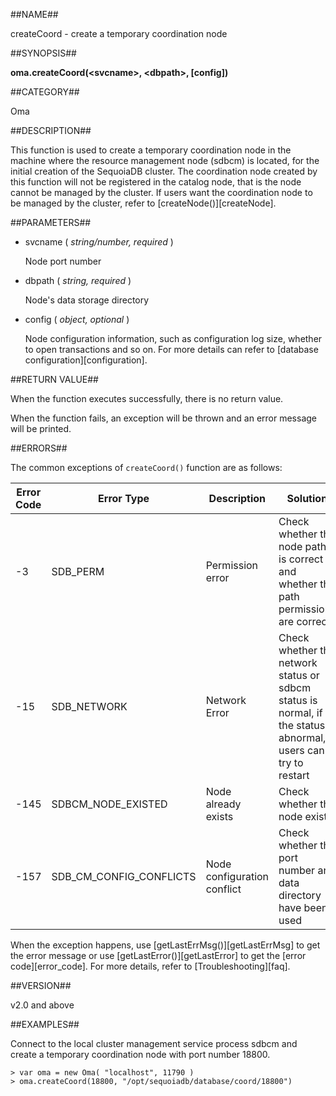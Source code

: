 ##NAME##

createCoord - create a temporary coordination node

##SYNOPSIS##

**oma.createCoord(\<svcname\>, \<dbpath\>, [config])**

##CATEGORY##

Oma

##DESCRIPTION##

This function is used to create a temporary coordination node in the machine where the resource management node (sdbcm) is located, for the initial creation of the SequoiaDB cluster. The coordination node created by this function will not be registered in the catalog node, that is the node cannot be managed by the cluster. If users want the coordination node to be managed by the cluster, refer to [createNode()][createNode].

##PARAMETERS##

- svcname ( *string/number, required* )

	Node port number

- dbpath ( *string, required* )

	Node's data storage directory

- config ( *object, optional* )

	Node configuration information, such as configuration log size, whether to open transactions and so on. For more details can refer to [database configuration][configuration].

##RETURN VALUE##

When the function executes successfully, there is no return value.

When the function fails, an exception will be thrown and an error message will be printed.

##ERRORS##

The common exceptions of `createCoord()` function are as follows:

| Error Code | Error Type | Description | Solution |
| ------ | --- | ------------ | ----------- |
| -3     | SDB_PERM | Permission error| Check whether the node path is correct and whether the path permissions are correct |
| -15    | SDB_NETWORK | Network Error| Check whether the network status or sdbcm status is normal, if the status is abnormal, users can try to restart|
| -145   | SDBCM_NODE_EXISTED | Node already exists| Check whether the node exists |
| -157   | SDB_CM_CONFIG_CONFLICTS | Node configuration conflict | Check whether the port number and data directory have been used |

When the exception happens, use [getLastErrMsg()][getLastErrMsg] to get the error message or use [getLastError()][getLastError] to get the [error code][error_code]. For more details, refer to [Troubleshooting][faq].

##VERSION##

v2.0 and above

##EXAMPLES##

Connect to the local cluster management service process sdbcm and create a temporary coordination node with port number 18800.

```lang-javascript
> var oma = new Oma( "localhost", 11790 )
> oma.createCoord(18800, "/opt/sequoiadb/database/coord/18800")
```

[^_^]:
    Links
[getLastErrMsg]:manual/Manual/Sequoiadb_Command/Global/getLastErrMsg.md
[getLastError]:manual/Manual/Sequoiadb_Command/Global/getLastError.md
[faq]:manual/FAQ/faq_sdb.md
[error_code]:manual/Manual/Sequoiadb_error_code.md
[configuration]:manual/Distributed_Engine/Maintainance/Database_Configuration/configuration_parameters.md
[createNode]:manual/Manual/Sequoiadb_Command/SdbReplicaGroup/createNode.md
    